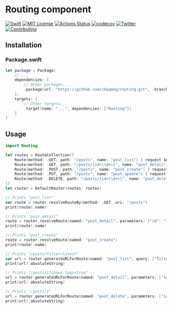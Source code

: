 # Routing component
[![Swift](https://img.shields.io/badge/swift-5.1-brightgreen.svg)](https://swift.org/download/#releases) [![MIT License](https://img.shields.io/badge/license-MIT-brightgreen.svg)](https://github.com/chaqmoq/routing/blob/master/LICENSE/) [![Actions Status](https://github.com/chaqmoq/routing/workflows/development/badge.svg)](https://github.com/chaqmoq/routing/actions) [![codecov](https://codecov.io/gh/chaqmoq/routing/branch/master/graph/badge.svg)](https://codecov.io/gh/chaqmoq/routing) [![Twitter](https://img.shields.io/badge/twitter-chaqmoqdev-brightgreen.svg)](https://twitter.com/chaqmoqdev) [![Contributing](https://img.shields.io/badge/contributing-guide-brightgreen.svg)](https://github.com/chaqmoq/routing/blob/master/CONTRIBUTING.md)

## Installation

### Package.swift
```swift
let package = Package(
    // ...
    dependencies: [
        // Other packages...
        .package(url: "https://github.com/chaqmoq/routing.git", .branch("master"))
    ],
    targets: [
        // Other targets...
        .target(name: "...", dependencies: ["Routing"])
    ]
)
```

## Usage

```swift
import Routing

let routes = RouteCollection([
    Route(method: .GET, path: "/posts", name: "post_list") { request in Response() }!,
    Route(method: .GET, path: "/posts/{id<\\d+>}", name: "post_detail") { request in Response() }!,
    Route(method: .POST, path: "/posts", name: "post_create") { request in Response() }!,
    Route(method: .PUT, path: "/posts", name: "post_update") { request in Response() }!,
    Route(method: .DELETE, path: "/posts/{id<\\d+>}", name: "post_delete") { request in Response() }!
])
let router = DefaultRouter(routes: routes)

// Prints "post_list"
var route = router.resolveRouteBy(method: .GET, uri: "/posts")
print(route!.name)

// Prints "post_detail"
route = router.resolveRoute(named: "post_detail", parameters: ["id": "1"])
print(route!.name)

// Prints "post_create"
route = router.resolveRoute(named: "post_create")
print(route!.name)

// Prints "/posts?filter=latest"
var url = router.generateURLForRoute(named: "post_list", query: ["filter": "latest"])
print(url!.absoluteString)

// Prints "/posts/1?shows_tags=true"
url = router.generateURLForRoute(named: "post_detail", parameters: ["id": "1"], query: ["shows_tags": "true"])
print(url!.absoluteString)

// Prints "/posts/1"
url = router.generateURLForRoute(named: "post_delete", parameters: ["id": "1"])
print(url!.absoluteString)
```
